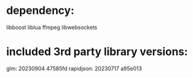 <!-- # xel_game
# disalbe linux suspend: sudo systemctl mask sleep.target suspend.target hibernate.target hybrid-sleep.target

# ffmpeg libs:
# sudo apt install libavcodec-dev libavformat-dev libavdevice-dev libswscale-dev libpostproc-dev -y -->

# dependency:
libboost
liblua
ffmpeg
libwebsockets

# included 3rd party library versions:
glm:        20230904 47585fd
rapidjson:  20230717 a95e013
